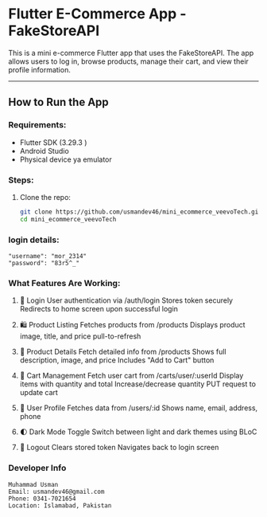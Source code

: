 # Flutter E-Commerce App - FakeStoreAPI

This is a mini e-commerce Flutter app that uses the FakeStoreAPI.
The app allows users to log in, browse products, manage their cart, and view their profile information.

---

## How to Run the App

### Requirements:
- Flutter SDK (3.29.3 )
- Android Studio
- Physical device ya emulator

### Steps:
1. Clone the repo:
   ```bash
   git clone https://github.com/usmandev46/mini_ecommerce_veevoTech.git 
   cd mini_ecommerce_veevoTech
   
### login details:
    "username": "mor_2314"
    "password": "83r5^_"
  
### What Features Are Working:

1. 🔐 Login
   User authentication via /auth/login
   Stores token securely
   Redirects to home screen upon successful login

2. 🛍️ Product Listing
   Fetches products from /products
   Displays product image, title, and price
   pull-to-refresh

3. 📄 Product Details
   Fetch detailed info from /products
   Shows full description, image, and price
   Includes "Add to Cart" button

4. 🛒 Cart Management
   Fetch user cart from /carts/user/:userId
   Display items with quantity and total
   Increase/decrease quantity
   PUT request to update cart

5. 👤 User Profile
   Fetches data from /users/:id
   Shows name, email, address, phone

6. 🌓 Dark Mode Toggle
   Switch between light and dark themes using BLoC

7. 🚪 Logout
   Clears stored token
   Navigates back to login screen


### Developer Info
    Muhammad Usman
    Email: usmandev46@gmail.com
    Phone: 0341-7021654
    Location: Islamabad, Pakistan